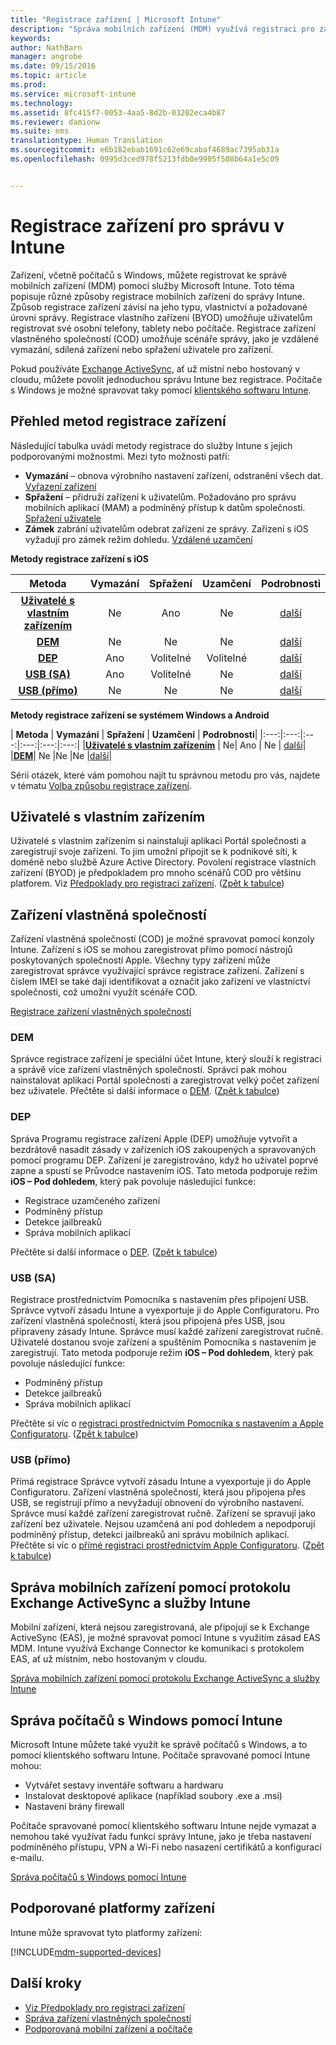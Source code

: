 ```yaml
---
title: "Registrace zařízení | Microsoft Intune"
description: "Správa mobilních zařízení (MDM) využívá registraci pro zajištění správy zařízení a povolení přístupu k prostředkům."
keywords: 
author: NathBarn
manager: angrobe
ms.date: 09/15/2016
ms.topic: article
ms.prod: 
ms.service: microsoft-intune
ms.technology: 
ms.assetid: 8fc415f7-0053-4aa5-8d2b-03202eca4b87
ms.reviewer: damionw
ms.suite: ems
translationtype: Human Translation
ms.sourcegitcommit: e6b182ebab1691c62e69cabaf4689ac7395ab31a
ms.openlocfilehash: 0995d3ced978f5213fdb0e9905f508b64a1e5c09


---
```


# Registrace zařízení pro správu v Intune
Zařízení, včetně počítačů s Windows, můžete registrovat ke správě mobilních zařízení (MDM) pomocí služby Microsoft Intune. Toto téma popisuje různé způsoby registrace mobilních zařízení do správy Intune. Způsob registrace zařízení závisí na jeho typu, vlastnictví a požadované úrovni správy. Registrace vlastního zařízení (BYOD) umožňuje uživatelům registrovat své osobní telefony, tablety nebo počítače. Registrace zařízení vlastněného společností (COD) umožňuje scénáře správy, jako je vzdálené vymazání, sdílená zařízení nebo spřažení uživatele pro zařízení.

Pokud používáte [Exchange ActiveSync](#mobile-device-management-with-exchange-activesync-and-intune), ať už místní nebo hostovaný v cloudu, můžete povolit jednoduchou správu Intune bez registrace. Počítače s Windows je možné spravovat taky pomocí [klientského softwaru Intune](#manage-windows-pcs-with-intune).

## Přehled metod registrace zařízení

Následující tabulka uvádí metody registrace do služby Intune s jejich podporovanými možnostmi. Mezi tyto možnosti patří:
- **Vymazání** – obnova výrobního nastavení zařízení, odstranění všech dat. [Vyřazení zařízení](retire-devices-from-microsoft-intune-management.md)
- **Spřažení** – přidruží zařízení k uživatelům. Požadováno pro správu mobilních aplikací (MAM) a podmíněný přístup k datům společnosti. [Spřažení uživatele](enroll-corporate-owned-ios-devices-in-microsoft-intune.md#using-company-portal-on-dep-or-apple-configurator-enrolled-devices)
- **Zámek** zabrání uživatelům odebrat zařízení ze správy. Zařízení s iOS vyžadují pro zámek režim dohledu. [Vzdálené uzamčení](retire-devices-from-microsoft-intune-management.md#block-access-a-device)

**Metody registrace zařízení s iOS**

| **Metoda** |  **Vymazání** |  **Spřažení**    |   **Uzamčení** | **Podrobnosti** |
|:---:|:---:|:---:|:---:|:---:|
|**[Uživatelé s vlastním zařízením](#byod)** | Ne|    Ano |   Ne | [další](get-ready-to-enroll-devices-in-microsoft-intune.md#set-up-device-management)|
|**[DEM](#dem)**|   Ne |Ne |Ne  | [další](enroll-corporate-owned-devices-with-the-device-enrollment-manager-in-microsoft-intune.md)|
|**[DEP](#dep)**|   Ano |   Volitelné |  Volitelné|[další](ios-device-enrollment-program-in-microsoft-intune.md)|
|**[USB (SA)](#usb-sa)**| Ano |   Volitelné |  Ne| [další](ios-setup-assistant-enrollment-in-microsoft-intune.md)|
|**[USB (přímo)](#usb-direct)**| Ne |    Ne  | Ne|[další](ios-direct-enrollment-in-microsoft-intune.md)|

**Metody registrace zařízení se systémem Windows a Android**

| **Metoda** |  **Vymazání** |  **Spřažení**    |   **Uzamčení** | **Podrobnosti**|
|:---:|:---:|:---:|:---:|:---:|:---:|
|**[Uživatelé s vlastním zařízením](#byod)** | Ne|    Ano |   Ne | [další](get-ready-to-enroll-devices-in-microsoft-intune.md#set-up-device-management)|
|**[DEM](#dem)**|   Ne |Ne |Ne  |[další](enroll-corporate-owned-devices-with-the-device-enrollment-manager-in-microsoft-intune.md)|

Sérii otázek, které vám pomohou najít tu správnou metodu pro vás, najdete v tématu [Volba způsobu registrace zařízení](/intune/get-started/choose-how-to-enroll-devices1).

## Uživatelé s vlastním zařízením
Uživatelé s vlastním zařízením si nainstalují aplikaci Portál společnosti a zaregistrují svoje zařízení. To jim umožní připojit se k podnikové síti, k doméně nebo službě Azure Active Directory. Povolení registrace vlastních zařízení (BYOD) je předpokladem pro mnoho scénářů COD pro většinu platforem. Viz [Předpoklady pro registraci zařízení](prerequisites-for-enrollment.md). ([Zpět k tabulce](#overview-of-device-enrollment-methods))

## Zařízení vlastněná společností
Zařízení vlastněná společností (COD) je možné spravovat pomocí konzoly Intune. Zařízení s iOS se mohou zaregistrovat přímo pomocí nástrojů poskytovaných společností Apple. Všechny typy zařízení může zaregistrovat správce využívající správce registrace zařízení. Zařízení s číslem IMEI se také dají identifikovat a označit jako zařízení ve vlastnictví společnosti, což umožní využít scénáře COD.

[Registrace zařízení vlastněných společností](manage-corporate-owned-devices.md)

### DEM
Správce registrace zařízení je speciální účet Intune, který slouží k registraci a správě více zařízení vlastněných společností. Správci pak mohou nainstalovat aplikaci Portál společnosti a zaregistrovat velký počet zařízení bez uživatele. Přečtěte si další informace o [DEM](enroll-corporate-owned-devices-with-the-device-enrollment-manager-in-microsoft-intune.md). ([Zpět k tabulce](#overview-of-device-enrollment-methods))

### DEP
Správa Programu registrace zařízení Apple (DEP) umožňuje vytvořit a bezdrátově nasadit zásady v zařízeních iOS zakoupených a spravovaných pomocí programu DEP. Zařízení je zaregistrováno, když ho uživatel poprvé zapne a spustí se Průvodce nastavením iOS. Tato metoda podporuje režim **iOS – Pod dohledem**, který pak povoluje následující funkce:
  - Registrace uzamčeného zařízení
  - Podmíněný přístup
  - Detekce jailbreaků
  - Správa mobilních aplikací

Přečtěte si další informace o [DEP](ios-device-enrollment-program-in-microsoft-intune.md). ([Zpět k tabulce](#overview-of-device-enrollment-methods))

### USB (SA)
Registrace prostřednictvím Pomocníka s nastavením přes připojení USB. Správce vytvoří zásadu Intune a vyexportuje ji do Apple Configuratoru. Pro zařízení vlastněná společností, která jsou připojená přes USB, jsou připraveny zásady Intune. Správce musí každé zařízení zaregistrovat ručně. Uživatelé dostanou svoje zařízení a spuštěním Pomocníka s nastavením je zaregistrují. Tato metoda podporuje režim **iOS – Pod dohledem**, který pak povoluje následující funkce:
  - Podmíněný přístup
  - Detekce jailbreaků
  - Správa mobilních aplikací

Přečtěte si víc o [registraci prostřednictvím Pomocníka s nastavením a Apple Configuratoru](ios-setup-assistant-enrollment-in-microsoft-intune.md). ([Zpět k tabulce](#overview-of-device-enrollment-methods))

### USB (přímo)
Přímá registrace Správce vytvoří zásadu Intune a vyexportuje ji do Apple Configuratoru. Zařízení vlastněná společností, která jsou připojena přes USB, se registrují přímo a nevyžadují obnovení do výrobního nastavení. Správce musí každé zařízení zaregistrovat ručně. Zařízení se spravují jako zařízení bez uživatele. Nejsou uzamčená ani pod dohledem a nepodporují podmíněný přístup, detekci jailbreaků ani správu mobilních aplikací. Přečtěte si víc o [přímé registraci prostřednictvím Apple Configuratoru](ios-direct-enrollment-in-microsoft-intune.md). ([Zpět k tabulce](#overview-of-device-enrollment-methods))

## Správa mobilních zařízení pomocí protokolu Exchange ActiveSync a služby Intune
Mobilní zařízení, která nejsou zaregistrovaná, ale připojují se k Exchange ActiveSync (EAS), je možné spravovat pomocí Intune s využitím zásad EAS MDM. Intune využívá Exchange Connector ke komunikaci s protokolem EAS, ať už místním, nebo hostovaným v cloudu.

[Správa mobilních zařízení pomocí protokolu Exchange ActiveSync a služby Intune](mobile-device-management-with-exchange-activesync-and-microsoft-intune.md)


## Správa počítačů s Windows pomocí Intune  
Microsoft Intune můžete také využít ke správě počítačů s Windows, a to pomocí klientského softwaru Intune. Počítače spravované pomocí Intune mohou:

 - Vytvářet sestavy inventáře softwaru a hardwaru
 - Instalovat desktopové aplikace (například soubory .exe a .msi)
 - Nastavení brány firewall

Počítače spravované pomocí klientského softwaru Intune nejde vymazat a nemohou také využívat řadu funkcí správy Intune, jako je třeba nastavení podmíněného přístupu, VPN a Wi-Fi nebo nasazení certifikátů a konfigurací e-mailu.

[Správa počítačů s Windows pomocí Intune](manage-windows-pcs-with-microsoft-intune.md)

##  Podporované platformy zařízení

Intune může spravovat tyto platformy zařízení:

[!INCLUDE[mdm-supported-devices](../includes/mdm-supported-devices.md)]

## Další kroky
- [Viz Předpoklady pro registraci zařízení](prerequisites-for-enrollment.md)
- [Správa zařízení vlastněných společností](manage-corporate-owned-devices.md)
- [Podporovaná mobilní zařízení a počítače](../get-started/supported-mobile-devices-and-computers.md)



<!--HONumber=Sep16_HO3-->



